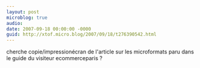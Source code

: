 ```yaml
---
layout: post
microblog: true
audio: 
date: 2007-09-18 00:00:00 -0000
guid: http://xtof.micro.blog/2007/09/18/t276390542.html
---
```

cherche copie/impressionécran de l'article sur les microformats paru dans le guide du visiteur ecommerceparis ?
